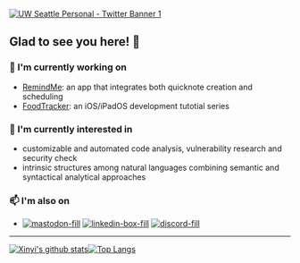[![UW Seattle Personal - Twitter Banner 1](https://user-images.githubusercontent.com/30137615/93690744-8407be00-faa1-11ea-94f6-e73fc80ec370.png)](https://dsc.community.dev/university-of-washington/)

## Glad to see you here! 🤩

### 🔭 I'm currently working on
- [RemindMe](https://github.com/XinyiXiang/RemindMe): an app that integrates both quicknote creation and scheduling
- [FoodTracker](https://github.com/UWAppDev/SwiftUI-FoodTracker): an iOS/iPadOS development tutotial series

### 🌱 I'm currently interested in
- customizable and automated code analysis, vulnerability research and security check
- intrinsic structures among natural languages combining semantic and syntactical analytical approaches


### 📫 I'm also on
- [![mastodon-fill](https://user-images.githubusercontent.com/30137615/93687357-dbe2fc80-fa82-11ea-9dd5-7566d3278dc4.png)][1] [![linkedin-box-fill](https://user-images.githubusercontent.com/30137615/93687181-5874db80-fa81-11ea-82f9-659f179fd830.png)][2] [![discord-fill](https://user-images.githubusercontent.com/30137615/93687182-59a60880-fa81-11ea-8ff9-4e06623a6a3a.png)][3]
---

[![Xinyi's github stats](https://github-readme-stats.vercel.app/api?username=xinyixiang&show_icons=true&theme=tokyonight&count_private=true)](https://github.com/xinyixiang/github-readme-stats)[![Top Langs](https://github-readme-stats.vercel.app/api/top-langs/?username=xinyixiang&langs_count=8&theme=tokyonight&layout=compact)](https://github.com/xinyixiang/github-readme-stats)

[1]: https://m.cmx.im/invite/StYQneRa
[2]: https://www.linkedin.com/in/xinyi-xiang
[3]: https://discord.gg/3WcypJ
